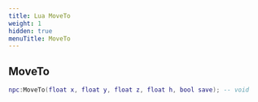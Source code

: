 ```yaml
---
title: Lua MoveTo
weight: 1
hidden: true
menuTitle: MoveTo
---
```

## MoveTo
```lua
npc:MoveTo(float x, float y, float z, float h, bool save); -- void
```